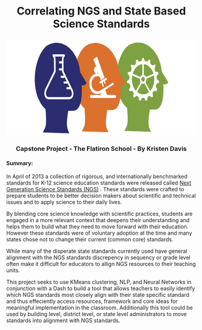 # <p align="center"> Correlating NGS and State Based Science Standards <p align="center">

<p align="center">
  <img width="600" height="250" src="/Images/NGSS.png">
<p align="center">
 
 [](/Images/NGSS.png) 
 
### <p align="center"> Capstone Project - The Flatiron School - By Kristen Davis <p align="center">

#### Summary:  
In April of 2013 a collection of rigorous, and internationally benchmarked standards for K-12 science education standards were released called [Next Generation Science Standards (NGS)](https://www.nextgenscience.org/) . These standards were crafted to prepare students to be better decision makers about scientific and technical issues and to apply science to their daily lives.  

By blending core science knowledge with scientific practices, students are engaged in a more relevant context that deepens their understanding and helps them to build what they need to move forward with their education. However these standards were of voluntary adoption at the time and many states chose not to change their current (common core) standards. 

While many of the disperate state standards currently used have general alignment with the NGS standards discrepency in sequency or grade level often make it difficult for educators to allign NGS resources to their teaching units. 

This project seeks to use KMeans clustering, NLP, and Neural Networks in conjunction with a Dash to build a tool that allows teachers to easily identify which NGS standards most closely align with their state specific standard and thus effeciently access resources, framework and core ideas for meaningful implementation in the classroom. Additionally this tool could be used by building level, district level, or state level administrators to move standards into alignment with NGS standards. 
